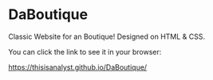# DaBoutique

Classic Website for an Boutique! Designed on HTML & CSS.

You can click the link to see it in your browser:

https://thisisanalyst.github.io/DaBoutique/
